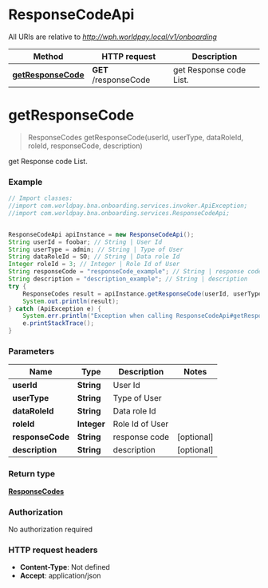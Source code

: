 # ResponseCodeApi

All URIs are relative to *http://wph.worldpay.local/v1/onboarding*

Method | HTTP request | Description
------------- | ------------- | -------------
[**getResponseCode**](ResponseCodeApi.md#getResponseCode) | **GET** /responseCode | get Response code List.


<a name="getResponseCode"></a>
# **getResponseCode**
> ResponseCodes getResponseCode(userId, userType, dataRoleId, roleId, responseCode, description)

get Response code List.

### Example
```java
// Import classes:
//import com.worldpay.bna.onboarding.services.invoker.ApiException;
//import com.worldpay.bna.onboarding.services.ResponseCodeApi;


ResponseCodeApi apiInstance = new ResponseCodeApi();
String userId = foobar; // String | User Id
String userType = admin; // String | Type of User
String dataRoleId = SO; // String | Data role Id
Integer roleId = 3; // Integer | Role Id of User
String responseCode = "responseCode_example"; // String | response code
String description = "description_example"; // String | description
try {
    ResponseCodes result = apiInstance.getResponseCode(userId, userType, dataRoleId, roleId, responseCode, description);
    System.out.println(result);
} catch (ApiException e) {
    System.err.println("Exception when calling ResponseCodeApi#getResponseCode");
    e.printStackTrace();
}
```

### Parameters

Name | Type | Description  | Notes
------------- | ------------- | ------------- | -------------
 **userId** | **String**| User Id |
 **userType** | **String**| Type of User |
 **dataRoleId** | **String**| Data role Id |
 **roleId** | **Integer**| Role Id of User |
 **responseCode** | **String**| response code | [optional]
 **description** | **String**| description | [optional]

### Return type

[**ResponseCodes**](ResponseCodes.md)

### Authorization

No authorization required

### HTTP request headers

 - **Content-Type**: Not defined
 - **Accept**: application/json

